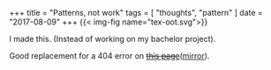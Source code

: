 +++
title = "Patterns, not work"
tags = [ "thoughts", "pattern" ]
date = "2017-08-09"
+++
{{< img-fig name="tex-oot.svg">}}

I made this. (Instead of working on my bachelor project).

Good replacement for a 404 error on ~~[this page](https://assets.tetov.se/)~~([mirror](https://tetov-assets.nyc3.digitaloceanspaces.com/index.html)).
